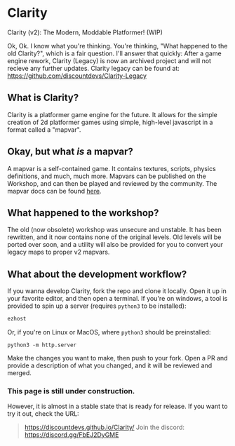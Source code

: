 # Clarity
Clarity (v2): The Modern, Moddable Platformer! (WIP)

Ok, Ok. I know what you're thinking. You're thinking, "What happened to the old Clarity?", which is a fair question. I'll answer that quickly: After a game engine rework, Clarity (Legacy) is now an archived project and will not recieve any further updates. 
Clarity legacy can be found at: 
https://github.com/discountdevs/Clarity-Legacy

## What is Clarity?

Clarity is a platformer game engine for the future. It allows for the simple creation of 2d platformer games using simple, high-level javascript in a format called a "mapvar".

## Okay, but what *is* a mapvar?

A mapvar is a self-contained game. It contains textures, scripts, physics definitions, and much, much more. Mapvars can be published on the Workshop, and can then be played and reviewed by the community. The mapvar docs can be found [here](https://github.com/discountdevs/ClarityEngine/blob/main/docs/mapvar.md).

## What happened to the workshop?

The old (now obsolete) workshop was unsecure and unstable. It has been rewritten, and it now contains none of the original levels. Old levels will be ported over soon, and a utility will also be provided for you to convert your legacy maps to proper v2 mapvars.

## What about the development workflow?

If you wanna develop Clarity, fork the repo and clone it locally. Open it up in your favorite editor, and then open a terminal. If you're on windows, a tool is provided to spin up a server (requires `python3` to be installed):

```bat
ezhost
```

Or, if you're on Linux or MacOS, where `python3` should be preinstalled:

```
python3 -m http.server
```

Make the changes you want to make, then push to your fork. Open a PR and provide a description of what you changed, and it will be reviewed and merged.

### This page is still under construction.

However, it is almost in a stable state that is ready for release. If you want to try it out, check the URL:
> https://discountdevs.github.io/Clarity/
> Join the discord: https://discord.gg/FbEJ2DyGME
